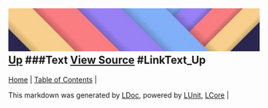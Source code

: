 ![](../Content/LDoc-banner-small.png "")
[Up](Text.md)
###Text
[View Source](Text.md)
#LinkText_Up
---

[Home](../../README.md) | [Table of Contents](../../TableOfContents.md) | 


This markdown was generated by [LDoc](https://github.com/CodeSingularity/LDoc), powered by [LUnit](https://github.com/CodeSingularity/LUnit), [LCore](https://github.com/CodeSingularity/LCore) | 

